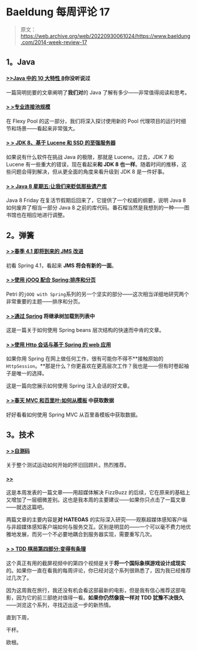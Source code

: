 # Baeldung 每周评论 17

> 原文：<https://web.archive.org/web/20220930061024/https://www.baeldung.com/2014-week-review-17>

## **1。Java**

#### **[>>Java 中的 10 大特性 8](https://web.archive.org/web/20220521230117/http://www.takipiblog.com/2014/04/30/10-features-in-java-8-you-havent-heard-of/)你没听说过**

一篇简明扼要的文章阐明了**我们对**的 Java 了解有多少——非常值得阅读和思考。

#### **[> >专业连接池规模](https://web.archive.org/web/20220521230117/http://vladmihalcea.com/2014/04/30/professional-connection-pool-sizing/)**

在 Flexy Pool 的这一部分，我们将深入探讨使用新的 Pool 代理项目的运行时细节和场景——看起来非常强大。

#### **[> > JDK 8、基于 Lucene 和 SSD 的至强服务器](https://web.archive.org/web/20220521230117/http://blog.nirav.name/2014/04/jdk-8-lucene-and-ssd-based-xeon-servers.html)**

如果说有什么软件在挑战 Java 的极限，那就是 Lucene。过去，JDK 7 和 Lucene 有一些重大的错误，现在看起来**和 JDK 8 也一样**。随着时间的推移，这些问题会得到解决，但从更全面的角度来看升级到 JDK 8 是一件好事。

#### **[> > Java 8 星期五:让我们来贬低那些遗产库](https://web.archive.org/web/20220521230117/http://blog.jooq.org/2014/05/02/java-8-friday-lets-deprecate-those-legacy-libs/)**

Java 8 Friday 在复活节假期后回来了，它提供了一个权威的纲要，说明 Java 8 如何废弃了相当一部分 Java 8 之前的库代码。番石榴当然是我想到的一种——图书馆也在相应地进行调整。

## **2。弹簧**

#### **[> >春季 4.1 即将到来的 JMS 改进](https://web.archive.org/web/20220521230117/https://spring.io/blog/2014/04/30/spring-4-1-s-upcoming-jms-improvements)**

初看 Spring 4.1，看起来 **JMS 将会有新的一面**。

#### **[> >使用 jOOQ 配合 Spring:排序和分页](https://web.archive.org/web/20220521230117/http://www.petrikainulainen.net/programming/jooq/using-jooq-with-spring-sorting-and-pagination/)**

Petri 的`jOOQ with Spring`系列的另一个坚实的部分——这次相当详细地研究两个非常重要的主题——排序和分页。

#### **[> >通过 Spring](https://web.archive.org/web/20220521230117/http://lkrnac.net/blog/2014/04/30/load-inheritance-tree/) 将继承树加载到列表中**

这是一篇关于如何使用 Spring beans 层次结构的快速而中肯的文章。

#### **[> >使用 Http 会话与基于 Spring 的 web 应用](https://web.archive.org/web/20220521230117/http://www.java-allandsundry.com/2014/04/using-http-session-with-spring-based.html)**

如果你用 Spring 在网上做任何工作，很有可能你不得不**接触原始的`HttpSession`。**那是什么？你更喜欢在更高层次工作？我也是——但有时卷起袖子是唯一的选择。

这是一篇向您展示如何使用 Spring 注入会话的好文章。

#### **[> >春天 MVC 和百里叶:如何从模板](https://web.archive.org/web/20220521230117/http://blog.codeleak.pl/2014/05/spring-mvc-and-thymeleaf-how-to-acess-data-from-templates.html)** 中获取数据

好好看看如何使用 Spring MVC 从百里香模板中获取数据。

## **3。技术**

#### **[> >自测码](https://web.archive.org/web/20220521230117/http://martinfowler.com/bliki/SelfTestingCode.html)**

关于整个测试运动如何开始的怀旧回顾片。热烈推荐。

#### **[>>](https://web.archive.org/web/20220521230117/http://words.steveklabnik.com/hypermedia-fizzbuzz)**

这是本周发表的一篇文章——用超媒体解决 FizzBuzz 的后续，它在原来的基础上又增加了一层细微差别。这也是我本周的主要建议——如果你只点击了一篇文章——就选这篇吧。

两篇文章的主要内容是**对 HATEOAS** 的实际深入研究——观察超媒体感知客户端与非超媒体感知客户端如何与服务交互。区别是明显的——一个可以毫不费力地优雅地发展，而另一个不必要地耦合到服务器实现，需要重写几次。

#### **[> > TDD 棋局第四部分:变得有条理](https://web.archive.org/web/20220521230117/http://www.daedtech.com/tdd-chess-game-part-4-getting-organized)**

这个真正有用的截屏视频中的第四个视频是关于**将一个国际象棋游戏设计成现实**的。如果你一直在看我的每周评论，你已经对这个系列很熟悉了，因为我已经推荐过几次了。

因为这周我在旅行，我还没有机会看这部最新的电影，但是我有信心推荐这部电影，因为它的前三部绝对值得一看。**如果你仍然像我一样对 TDD 犹豫不决很久**——浏览这个系列，寻找迈出这一步的新热情。

直到下周，

干杯。

欧根。